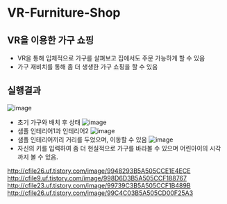 # VR-Furniture-Shop

## VR을 이용한 가구 쇼핑
- VR을 통해 입체적으로 가구를 살펴보고 집에서도 주문 가능하게 할 수 있음
- 가구 재비치를 통해 좀 더 생생한 가구 쇼핑을 할 수 있음


## 실행결과

![image](http://cfile26.uf.tistory.com/image/9948293B5A505CCE1E4ECE)
- 초기 가구와 배치 후 상태
![image](http://cfile9.uf.tistory.com/image/998D6D3B5A505CCF188767)
- 샘플 인테리어1과 인테리어2
![image](http://cfile23.uf.tistory.com/image/99739C3B5A505CCF1B489B)
- 샘플 인테리어끼리 거리를 두었으며, 이동할 수 있음
![image](http://cfile26.uf.tistory.com/image/99C4C03B5A505CD00F25A3)
- 자신의 키를 입력하여 좀 더 현실적으로 가구를 바라볼 수 있으며 어린아이의 시각까지 볼 수 있음.

http://cfile26.uf.tistory.com/image/9948293B5A505CCE1E4ECE
http://cfile9.uf.tistory.com/image/998D6D3B5A505CCF188767
http://cfile23.uf.tistory.com/image/99739C3B5A505CCF1B489B
http://cfile26.uf.tistory.com/image/99C4C03B5A505CD00F25A3

